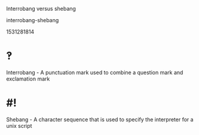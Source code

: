 Interrobang versus shebang

interrobang-shebang

1531281814

# ‽
Interrobang - A punctuation mark used to combine a question mark and exclamation mark

# #!
Shebang - A character sequence that is used to specify the interpreter for a unix script
